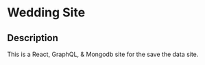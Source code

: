 # Wedding Site

## Description

This is a React, GraphQL, & Mongodb site for the save the data site.
